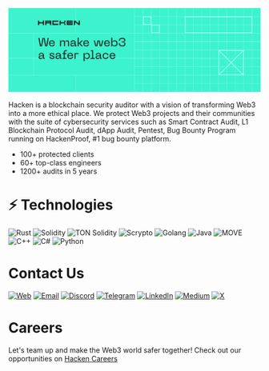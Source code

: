 [![Title Header](public/images/header.svg)](https://hacken.io/)

Hacken is a blockchain security auditor with a vision of transforming Web3 into a more ethical place.
We protect Web3 projects and their communities with the suite of cybersecurity services such as Smart Contract Audit, L1 Blockchain Protocol Audit, dApp Audit, Pentest, Bug Bounty Program running on HackenProof, #1 bug bounty platform.

- 100+ protected clients
- 60+ top-class engineers
- 1200+ audits in 5 years

# :zap: Technologies

![Rust](https://img.shields.io/badge/-Rust-000000?style=flat&logo=rust)
![Solidity](https://img.shields.io/badge/-Solidity-363636?style=flat&logo=solidity)
![TON Solidity](https://img.shields.io/badge/-TON%20Solidity-0088cc?style=flat)
![Scrypto](https://img.shields.io/badge/-Scrypto-ff69b4?style=flat)
![Golang](https://img.shields.io/badge/-Golang-00ADD8?style=flat&logo=go&logoColor=white)
![Java](https://img.shields.io/badge/-Java-007396?style=flat&logo=java)
![MOVE](https://img.shields.io/badge/-MOVE-0052CC?style=flat)
![C++](https://img.shields.io/badge/-C++-00599C?style=flat&logo=c%2B%2B)
![C#](https://img.shields.io/badge/-C%23-239120?style=flat&logo=c-sharp)
![Python](https://img.shields.io/badge/-Python-3776AB?style=flat&logo=python&logoColor=yellow)


# Contact Us

[![Web](https://img.shields.io/badge/-Web-2E3A59?style=flat&logo=firefox&logoColor=white)](https://hacken.io/)
[![Email](https://img.shields.io/badge/-Email-D14836?style=flat&logo=gmail&logoColor=white)](mailto:YOUR_EMAIL_ADDRESS)
[![Discord](https://img.shields.io/badge/-Discord-5865F2?style=flat&logo=discord&logoColor=white)](https://discord.com/invite/R2rP5sr5kX)
[![Telegram](https://img.shields.io/badge/-Telegram-2CA5E0?style=flat&logo=telegram&logoColor=white)](https://t.me/hackenai)
[![LinkedIn](https://img.shields.io/badge/-LinkedIn-0077B5?style=flat&logo=linkedin&logoColor=white)](https://www.linkedin.com/company/hacken/)
[![Medium](https://img.shields.io/badge/-Medium-12100E?style=flat&logo=medium&logoColor=white)](URL_DEL_ENLACE_DE_MEDIUM)
[![X](https://img.shields.io/badge/-Twitter-1DA1F2?style=flat&logo=x&logoColor=white)](https://twitter.com/hackenclub)



# Careers

Let's team up and make the Web3 world safer together! Check out our opportunities on [Hacken Careers](https://hacken.peopleforce.io/careers)


<!---
<img src="https://myreadme.vercel.app/api/embed/hknio?panels=userstatistics,toprepositories,toplanguages,commitgraph" alt="reimaginedreadme" />
-->
